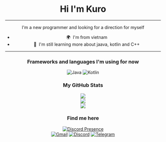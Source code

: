 <div align="center">

# Hi I'm Kuro

----

I'm a new programmer and looking for a direction for myself

* 🌍  I'm from vietnam
* 🧠  I'm still learning more about jaava, kotlin and C++

---

### Frameworks and languages I'm using for now

![Java](https://img.shields.io/badge/java-%23ED8B00.svg?style=for-the-badge&logo=openjdk&logoColor=white)
![Kotlin](https://img.shields.io/badge/kotlin-%237F52FF.svg?style=for-the-badge&logo=kotlin&logoColor=white)

### My GitHub Stats

![](https://github-readme-stats.vercel.app/api?username=KuroHere&theme=dark&hide_border=false&include_all_commits=false&count_private=false)<br/>
![](https://github-readme-streak-stats.herokuapp.com/?user=KuroHere&theme=dark&hide_border=false)<br/>
![](https://github-readme-stats.vercel.app/api/top-langs/?username=KuroHere&theme=dark&hide_border=false&include_all_commits=false&count_private=false&layout=compact)

### Find me here

[![Discord Presence](https://lanyard.cnrad.dev/api/605336588758679553)](https://discord.com/users/605336588758679553)
<br>
[![Gmail](https://img.shields.io/badge/Gmail-D14836?style=for-the-badge&logo=gmail&logoColor=white)](mailto:minhduc09925@gmail.com)
[![Discord](https://img.shields.io/badge/Discord-5865F2.svg?style=for-the-badge&logo=Discord&logoColor=white)](https://discord.com/users/605336588758679553)
[![Telegram](https://img.shields.io/badge/Telegram-2CA5E0?style=for-the-badge&logo=telegram&logoColor=white)](https://t.me/KuroH3re)
</div>
